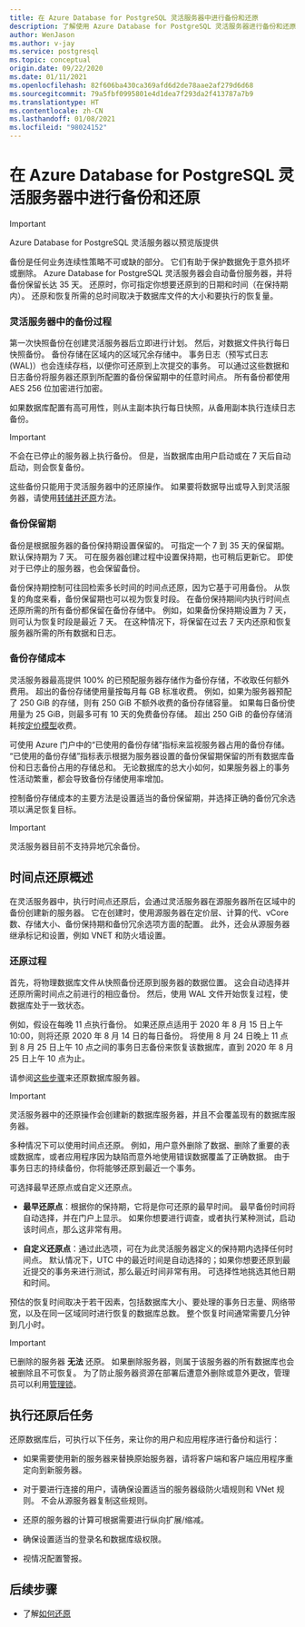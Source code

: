 ```yaml
---
title: 在 Azure Database for PostgreSQL 灵活服务器中进行备份和还原
description: 了解使用 Azure Database for PostgreSQL 灵活服务器进行备份和还原的概念
author: WenJason
ms.author: v-jay
ms.service: postgresql
ms.topic: conceptual
origin.date: 09/22/2020
ms.date: 01/11/2021
ms.openlocfilehash: 82f606ba430ca369afd6d2de78aae2af279d6d68
ms.sourcegitcommit: 79a5fbf0995801e4d1dea7f293da2f413787a7b9
ms.translationtype: HT
ms.contentlocale: zh-CN
ms.lasthandoff: 01/08/2021
ms.locfileid: "98024152"
---
```

# <a name="backup-and-restore-in-azure-database-for-postgresql---flexible-server"></a>在 Azure Database for PostgreSQL 灵活服务器中进行备份和还原

> [!IMPORTANT]
> Azure Database for PostgreSQL 灵活服务器以预览版提供

备份是任何业务连续性策略不可或缺的部分。 它们有助于保护数据免于意外损坏或删除。 Azure Database for PostgreSQL 灵活服务器会自动备份服务器，并将备份保留长达 35 天。 还原时，你可指定你想要还原到的日期和时间（在保持期内）。 还原和恢复所需的总时间取决于数据库文件的大小和要执行的恢复量。 

### <a name="backup-process-in-flexible-server"></a>灵活服务器中的备份过程
第一次快照备份在创建灵活服务器后立即进行计划。 然后，对数据文件执行每日快照备份。 备份存储在区域内的区域冗余存储中。 事务日志（预写式日志 (WAL)）也会连续存档，以便你可还原到上次提交的事务。 可以通过这些数据和日志备份将服务器还原到所配置的备份保留期中的任意时间点。 所有备份都使用 AES 256 位加密进行加密。

如果数据库配置有高可用性，则从主副本执行每日快照，从备用副本执行连续日志备份。

> [!IMPORTANT]
>不会在已停止的服务器上执行备份。 但是，当数据库由用户启动或在 7 天后自动启动，则会恢复备份。

这些备份只能用于灵活服务器中的还原操作。 如果要将数据导出或导入到灵活服务器，请使用[转储并还原](../howto-migrate-using-dump-and-restore.md)方法。


### <a name="backup-retention"></a>备份保留期

备份是根据服务器的备份保持期设置保留的。 可指定一个 7 到 35 天的保留期。 默认保持期为 7 天。 可在服务器创建过程中设置保持期，也可稍后更新它。 即使对于已停止的服务器，也会保留备份。

备份保持期控制可往回检索多长时间的时间点还原，因为它基于可用备份。 从恢复的角度来看，备份保留期也可以视为恢复时段。 在备份保持期间内执行时间点还原所需的所有备份都保留在备份存储中。 例如，如果备份保持期设置为 7 天，则可认为恢复时段是最近 7 天。 在这种情况下，将保留在过去 7 天内还原和恢复服务器所需的所有数据和日志。 


### <a name="backup-storage-cost"></a>备份存储成本

灵活服务器最高提供 100% 的已预配服务器存储作为备份存储，不收取任何额外费用。 超出的备份存储使用量按每月每 GB 标准收费。 例如，如果为服务器预配了 250 GiB 的存储，则有 250 GiB 不额外收费的备份存储容量。 如果每日备份使用量为 25 GiB，则最多可有 10 天的免费备份存储。 超出 250 GiB 的备份存储消耗按[定价模型](https://azure.cn/pricing/details/postgresql/)收费。

可使用 Azure 门户中的“已使用的备份存储”指标来监视服务器占用的备份存储。 “已使用的备份存储”指标表示根据为服务器设置的备份保留期保留的所有数据库备份和日志备份占用的存储总和。  无论数据库的总大小如何，如果服务器上的事务性活动繁重，都会导致备份存储使用率增加。

控制备份存储成本的主要方法是设置适当的备份保留期，并选择正确的备份冗余选项以满足恢复目标。

> [!IMPORTANT]
> 灵活服务器目前不支持异地冗余备份。

## <a name="point-in-time-restore-overview"></a>时间点还原概述

在灵活服务器中，执行时间点还原后，会通过灵活服务器在源服务器所在区域中的备份创建新的服务器。 它在创建时，使用源服务器在定价层、计算的代、vCore 数、存储大小、备份保持期和备份冗余选项方面的配置。 此外，还会从源服务器继承标记和设置，例如 VNET 和防火墙设置。 

 ### <a name="restore-process"></a>还原过程

首先，将物理数据库文件从快照备份还原到服务器的数据位置。 这会自动选择并还原所需时间点之前进行的相应备份。 然后，使用 WAL 文件开始恢复过程，使数据库处于一致状态。 

 例如，假设在每晚 11 点执行备份。 如果还原点适用于 2020 年 8 月 15 日上午 10:00，则将还原 2020 年 8 月 14 日的每日备份。 将使用 8 月 24 日晚上 11 点到 8 月 25 日上午 10 点之间的事务日志备份来恢复该数据库，直到 2020 年 8 月 25 日上午 10 点为止。 

 请参阅[这些步骤](./how-to-restore-server-portal.md)来还原数据库服务器。

> [!IMPORTANT]
> 灵活服务器中的还原操作会创建新的数据库服务器，并且不会覆盖现有的数据库服务器。

多种情况下可以使用时间点还原。 例如，用户意外删除了数据、删除了重要的表或数据库，或者应用程序因为缺陷而意外地使用错误数据覆盖了正确数据。 由于事务日志的持续备份，你将能够还原到最近一个事务。

可选择最早还原点或自定义还原点。

-   **最早还原点**：根据你的保持期，它将是你可还原的最早时间。 最早备份时间将自动选择，并在门户上显示。 如果你想要进行调查，或者执行某种测试，启动该时间点，那么这非常有用。

-   **自定义还原点**：通过此选项，可在为此灵活服务器定义的保持期内选择任何时间点。 默认情况下，UTC 中的最近时间是自动选择的；如果你想要还原到最近提交的事务来进行测试，那么最近时间非常有用。 可选择性地挑选其他日期和时间。 

预估的恢复时间取决于若干因素，包括数据库大小、要处理的事务日志量、网络带宽，以及在同一区域同时进行恢复的数据库总数。 整个恢复时间通常需要几分钟到几小时。


> [!IMPORTANT]
> 已删除的服务器 **无法** 还原。 如果删除服务器，则属于该服务器的所有数据库也会被删除且不可恢复。 为了防止服务器资源在部署后遭意外删除或意外更改，管理员可以利用[管理锁](../../azure-resource-manager/management/lock-resources.md)。

## <a name="perform-post-restore-tasks"></a>执行还原后任务

还原数据库后，可执行以下任务，来让你的用户和应用程序进行备份和运行：

-   如果需要使用新的服务器来替换原始服务器，请将客户端和客户端应用程序重定向到新服务器。

-   对于要进行连接的用户，请确保设置适当的服务器级防火墙规则和 VNet 规则。 不会从源服务器复制这些规则。
  
-   还原的服务器的计算可根据需要进行纵向扩展/缩减。

-   确保设置适当的登录名和数据库级权限。

-   视情况配置警报。
  

## <a name="next-steps"></a>后续步骤

-   了解[如何还原](./how-to-restore-server-portal.md)